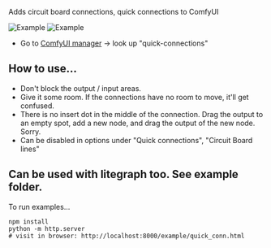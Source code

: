 
Adds circuit board connections, quick connections to ComfyUI

![Example](imgs/CircuitBoardExample.webp)
![Example](imgs/CreateSimple.gif)


* Go to [ComfyUI manager](https://github.com/ltdrdata/ComfyUI-Manager) -> look up "quick-connections"

## How to use...


* Don't block the output / input areas.
* Give it some room.  If the connections have no room to move, it'll get confused.
* There is no insert dot in the middle of the connection.  Drag the output to an empty spot, add a new node, and drag the output of the new node.  Sorry.
* Can be disabled in options under "Quick connections", "Circuit Board lines"


## Can be used with litegraph too.  See example folder.  
To run examples...
```
npm install
python -m http.server
# visit in browser: http://localhost:8000/example/quick_conn.html
```

